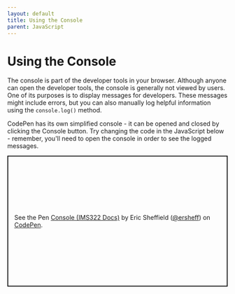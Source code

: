 ```yaml
---
layout: default
title: Using the Console
parent: JavaScript
---
```

# Using the Console
The console is part of the developer tools in your browser. Although anyone can open the developer tools, the console is generally not viewed by users. One of its purposes is to display messages for developers. These messages might include errors, but you can also manually log helpful information using the `console.log()` method.

CodePen has its own simplified console - it can be opened and closed by clicking the Console button. Try changing the code in the JavaScript below - remember, you'll need to open the console in order to see the logged messages.
<p class="codepen" data-height="300" data-default-tab="js" data-slug-hash="qBgevaR" data-editable="true" data-user="ersheff" style="height: 300px; box-sizing: border-box; display: flex; align-items: center; justify-content: center; border: 2px solid; margin: 1em 0; padding: 1em;">
  <span>See the Pen <a href="https://codepen.io/ersheff/pen/qBgevaR">
  Console (IMS322 Docs)</a> by Eric Sheffield (<a href="https://codepen.io/ersheff">@ersheff</a>)
  on <a href="https://codepen.io">CodePen</a>.</span>
</p>
<script async src="https://cpwebassets.codepen.io/assets/embed/ei.js"></script>